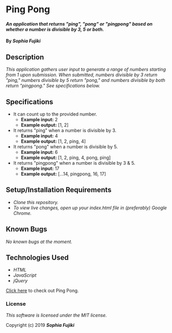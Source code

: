 # Ping Pong
#### _An application that returns "ping", "pong" or "pingpong" based on whether a number is divisible by 3, 5 or both._

#### By _**Sophia Fujiki**_

## Description

_This application gathers user input to generate a range of numbers starting from 1 upon submission.  When submitted, numbers divisible by 3 return "ping," numbers divisible by 5 return "pong," and numbers divisible by both return "pingpong."  See specifications below._

## Specifications
* It can count up to the provided number.
  * **Example input:** 2
  * **Example output:** [1, 2]
* It returns "ping" when a number is divisible by 3.
  * **Example input:** 4
  * **Example output:** [1, 2, ping, 4]
* It returns "pong" when a number is divisible by 5.
  * **Example input:** 6
  * **Example output:** [1, 2, ping, 4, pong, ping]
* It returns "pingpong" when a number is divisible by 3 & 5.
  * **Example input:** 17
  * **Example output:** [...14, pingpong, 16, 17]

## Setup/Installation Requirements

* _Clone this repository._
* _To view live changes, open up your index.html file in (preferably) Google Chrome._


## Known Bugs

_No known bugs at the moment._

## Technologies Used

* _HTML_
* _JavaScript_
* _jQuery_

[Click here](https://sfujiki92.github.io/ping-pong) to check out Ping Pong.

### License

*This software is licensed under the MIT license.*

Copyright (c) 2019 **_Sophia Fujiki_**
